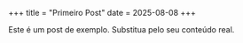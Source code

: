 +++
title = "Primeiro Post"
date = 2025-08-08
+++

Este é um post de exemplo. Substitua pelo seu conteúdo real.
